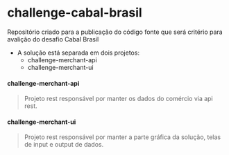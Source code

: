# challenge-cabal-brasil
Repositório criado para a publicação do código fonte que será critério para avalição do desafio Cabal Brasil


* A solução está separada em dois projetos:
    * challenge-merchant-api
    * challenge-merchant-ui
    
#### challenge-merchant-api
> Projeto rest responsável por manter os dados do comércio via api rest.

#### challenge-merchant-ui
> Projeto rest responsável por manter a parte gráfica da solução, telas de input e output de dados.

